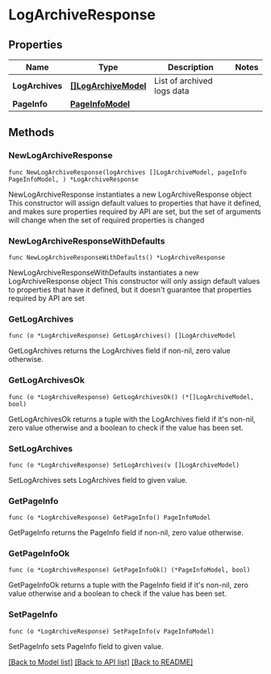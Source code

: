 # LogArchiveResponse

## Properties

Name | Type | Description | Notes
------------ | ------------- | ------------- | -------------
**LogArchives** | [**[]LogArchiveModel**](LogArchiveModel.md) | List of archived logs data | 
**PageInfo** | [**PageInfoModel**](PageInfoModel.md) |  | 

## Methods

### NewLogArchiveResponse

`func NewLogArchiveResponse(logArchives []LogArchiveModel, pageInfo PageInfoModel, ) *LogArchiveResponse`

NewLogArchiveResponse instantiates a new LogArchiveResponse object
This constructor will assign default values to properties that have it defined,
and makes sure properties required by API are set, but the set of arguments
will change when the set of required properties is changed

### NewLogArchiveResponseWithDefaults

`func NewLogArchiveResponseWithDefaults() *LogArchiveResponse`

NewLogArchiveResponseWithDefaults instantiates a new LogArchiveResponse object
This constructor will only assign default values to properties that have it defined,
but it doesn't guarantee that properties required by API are set

### GetLogArchives

`func (o *LogArchiveResponse) GetLogArchives() []LogArchiveModel`

GetLogArchives returns the LogArchives field if non-nil, zero value otherwise.

### GetLogArchivesOk

`func (o *LogArchiveResponse) GetLogArchivesOk() (*[]LogArchiveModel, bool)`

GetLogArchivesOk returns a tuple with the LogArchives field if it's non-nil, zero value otherwise
and a boolean to check if the value has been set.

### SetLogArchives

`func (o *LogArchiveResponse) SetLogArchives(v []LogArchiveModel)`

SetLogArchives sets LogArchives field to given value.


### GetPageInfo

`func (o *LogArchiveResponse) GetPageInfo() PageInfoModel`

GetPageInfo returns the PageInfo field if non-nil, zero value otherwise.

### GetPageInfoOk

`func (o *LogArchiveResponse) GetPageInfoOk() (*PageInfoModel, bool)`

GetPageInfoOk returns a tuple with the PageInfo field if it's non-nil, zero value otherwise
and a boolean to check if the value has been set.

### SetPageInfo

`func (o *LogArchiveResponse) SetPageInfo(v PageInfoModel)`

SetPageInfo sets PageInfo field to given value.



[[Back to Model list]](../README.md#documentation-for-models) [[Back to API list]](../README.md#documentation-for-api-endpoints) [[Back to README]](../README.md)



